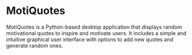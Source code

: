 # MotiQuotes
MotiQuotes is a Python-based desktop application that displays random motivational quotes to inspire and motivate users. It includes a simple and intuitive graphical user interface with options to add new quotes and generate random ones.
